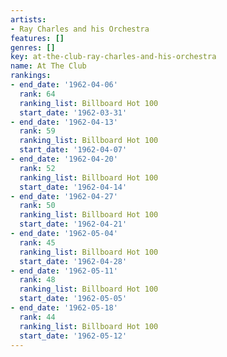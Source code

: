 ```yaml
---
artists:
- Ray Charles and his Orchestra
features: []
genres: []
key: at-the-club-ray-charles-and-his-orchestra
name: At The Club
rankings:
- end_date: '1962-04-06'
  rank: 64
  ranking_list: Billboard Hot 100
  start_date: '1962-03-31'
- end_date: '1962-04-13'
  rank: 59
  ranking_list: Billboard Hot 100
  start_date: '1962-04-07'
- end_date: '1962-04-20'
  rank: 52
  ranking_list: Billboard Hot 100
  start_date: '1962-04-14'
- end_date: '1962-04-27'
  rank: 50
  ranking_list: Billboard Hot 100
  start_date: '1962-04-21'
- end_date: '1962-05-04'
  rank: 45
  ranking_list: Billboard Hot 100
  start_date: '1962-04-28'
- end_date: '1962-05-11'
  rank: 48
  ranking_list: Billboard Hot 100
  start_date: '1962-05-05'
- end_date: '1962-05-18'
  rank: 44
  ranking_list: Billboard Hot 100
  start_date: '1962-05-12'
---
```


